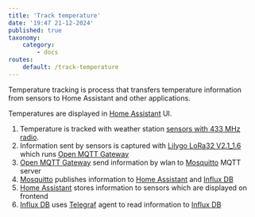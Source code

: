 ```yaml
---
title: 'Track temperature'
date: '19:47 21-12-2024'
published: true
taxonomy:
    category:
        - docs
routes:
    default: /track-temperature
---
```


Temperature tracking is process that transfers temperature information from sensors to Home Assistant and other applications.

Temperatures are displayed in [Home Assistant](/home-assistant) UI.

1. Temperature is tracked with weather station [sensors with 433 MHz radio](/sensors-with-433-mhz-radio).
2. Information sent by sensors is captured with [Lilygo LoRa32 V2.1_1.6](https://lilygo.cc/products/lora3) which runs [Open MQTT Gateway](/open-mqtt-gateway)
3. [Open MQTT Gateway](/open-mqtt-gateway) send information by wlan to [Mosquitto](/mosquitto) MQTT server
4. [Mosquitto](/mosquitto) publishes information to  [Home Assistant](/home-assistant) and [Influx DB](/influx-db)
5. [Home Assistant](/home-assistant) stores information to sensors which are displayed on frontend
6. [Influx DB](/influx-db) uses [Telegraf](/telegraf) agent to read information to [Influx DB](/influx-db)